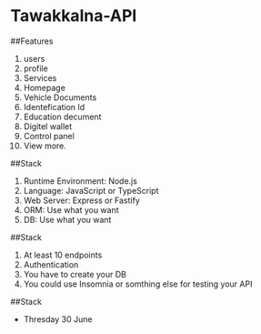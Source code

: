 # Tawakkalna-API


##Features
1. users
2. profile
3. Services
4. Homepage
5. Vehicle Documents
6. Identefication Id
7. Education decument
8. Digitel wallet
9. Control panel
10. View more.



##Stack
1. Runtime Environment: Node.js
2. Language: JavaScript or TypeScript
3. Web Server: Express or Fastify
4. ORM: Use what you want
5. DB: Use what you want



##Stack
1. At least 10 endpoints
2. Authentication
3. You have to create your DB
4. You could use Insomnia or somthing else for testing your API



##Stack
- Thresday 30 June

